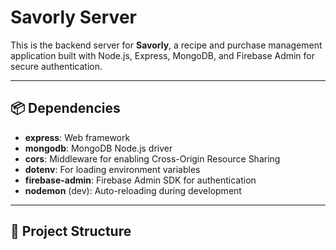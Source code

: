 # Savorly Server

This is the backend server for **Savorly**, a recipe and purchase management application built with Node.js, Express, MongoDB, and Firebase Admin for secure authentication.

---

## 📦 Dependencies

- **express**: Web framework
- **mongodb**: MongoDB Node.js driver
- **cors**: Middleware for enabling Cross-Origin Resource Sharing
- **dotenv**: For loading environment variables
- **firebase-admin**: Firebase Admin SDK for authentication
- **nodemon** (dev): Auto-reloading during development

---

## 📁 Project Structure

